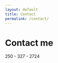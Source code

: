 ```yaml
---
layout: default
title: Contact
permalink: /contact/
---
```



# Contact me

250 - 327 - 2724
